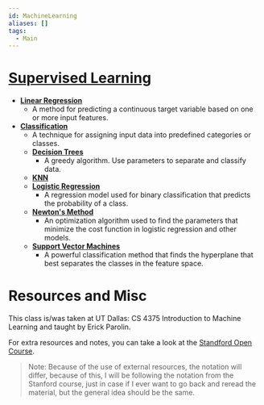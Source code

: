 ```yaml
---
id: MachineLearning
aliases: []
tags:
  - Main
---
```


# [**Supervised Learning**](./Supervised-Learning)
- [**Linear Regression**](./LinearRegression)
  - A method for predicting a continuous target variable based on one or more input features.
- [**Classification**](./Classification)
  - A technique for assigning input data into predefined categories or classes.
  - [**Decision Trees**](notes/Decision%20Trees.md)
    - A greedy algorithm. Use parameters to separate and classify data.  
  - [**KNN**](./KNN.md)
  - [**Logistic Regression**](./Logistic-Regression)
     - A regression model used for binary classification that predicts the probability of a class.
  - [**Newton's Method**](./Newtons-Method) 
    - An optimization algorithm used to find the parameters that minimize the cost function in logistic regression and other models.
  - [**Support Vector Machines**](./SVM) 
    - A powerful classification method that finds the hyperplane that best separates the classes in the feature space.


# Resources and Misc 
This class is/was taken at UT Dallas: CS 4375 Introduction to Machine Learning and taught by Erick Parolin.   

For extra resources and notes, you can take a look at the [Standford Open Course](https://see.stanford.edu/Course/CS229).   

> Note: Because of the use of external resources, the notation will differ, because of this, I will be following the notation from the Stanford course, just in case if I ever want to go back and reread the material, but the general idea should be the same.  

